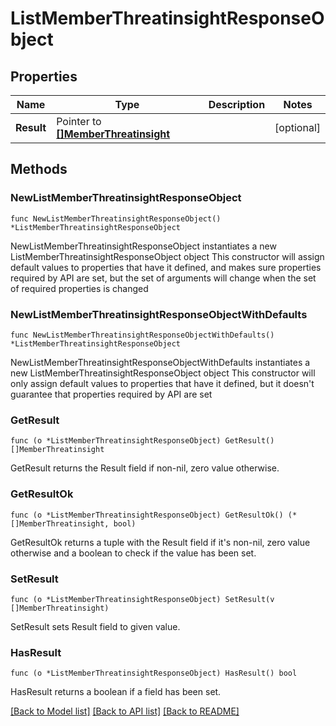 # ListMemberThreatinsightResponseObject

## Properties

Name | Type | Description | Notes
------------ | ------------- | ------------- | -------------
**Result** | Pointer to [**[]MemberThreatinsight**](MemberThreatinsight.md) |  | [optional] 

## Methods

### NewListMemberThreatinsightResponseObject

`func NewListMemberThreatinsightResponseObject() *ListMemberThreatinsightResponseObject`

NewListMemberThreatinsightResponseObject instantiates a new ListMemberThreatinsightResponseObject object
This constructor will assign default values to properties that have it defined,
and makes sure properties required by API are set, but the set of arguments
will change when the set of required properties is changed

### NewListMemberThreatinsightResponseObjectWithDefaults

`func NewListMemberThreatinsightResponseObjectWithDefaults() *ListMemberThreatinsightResponseObject`

NewListMemberThreatinsightResponseObjectWithDefaults instantiates a new ListMemberThreatinsightResponseObject object
This constructor will only assign default values to properties that have it defined,
but it doesn't guarantee that properties required by API are set

### GetResult

`func (o *ListMemberThreatinsightResponseObject) GetResult() []MemberThreatinsight`

GetResult returns the Result field if non-nil, zero value otherwise.

### GetResultOk

`func (o *ListMemberThreatinsightResponseObject) GetResultOk() (*[]MemberThreatinsight, bool)`

GetResultOk returns a tuple with the Result field if it's non-nil, zero value otherwise
and a boolean to check if the value has been set.

### SetResult

`func (o *ListMemberThreatinsightResponseObject) SetResult(v []MemberThreatinsight)`

SetResult sets Result field to given value.

### HasResult

`func (o *ListMemberThreatinsightResponseObject) HasResult() bool`

HasResult returns a boolean if a field has been set.


[[Back to Model list]](../README.md#documentation-for-models) [[Back to API list]](../README.md#documentation-for-api-endpoints) [[Back to README]](../README.md)


